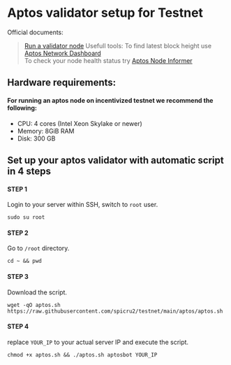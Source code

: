 # Aptos validator setup for Testnet
Official documents:
> [Run a validator node](https://aptos.dev/tutorials/validator-node/intro)
Usefull tools:
> To find latest block height use [Aptos Network Dashboard](https://status.devnet.aptos.dev/)\
> To check your node health status try [Aptos Node Informer](http://node-tools.net/aptos/tester/)
## Hardware requirements:
#### For running an aptos node on incentivized testnet we recommend the following:
- CPU: 4 cores (Intel Xeon Skylake or newer)
- Memory: 8GiB RAM
- Disk: 300 GB

## Set up your aptos validator with automatic script in 4 steps

#### STEP 1
Login to your server within SSH, switch to `root` user.
```
sudo su root
```

#### STEP 2
Go to `/root` directory.
```
cd ~ && pwd
```

#### STEP 3
Download the script.
```
wget -qO aptos.sh https://raw.githubusercontent.com/spicru2/testnet/main/aptos/aptos.sh 
```

#### STEP 4
replace `YOUR_IP` to your actual server IP and execute the script.
```
chmod +x aptos.sh && ./aptos.sh aptosbot YOUR_IP
```
